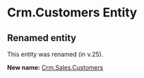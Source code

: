 # Crm.Customers Entity

## Renamed entity

This entity was renamed (in v.25).

**New name:** [Crm.Sales.Customers](Crm.Sales.Customers.md)
